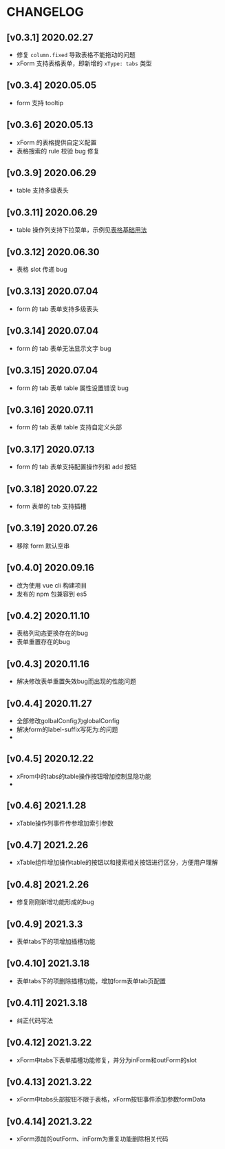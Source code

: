 # CHANGELOG

## [v0.3.1] 2020.02.27

- 修复 `column.fixed` 导致表格不能拖动的问题
- xForm 支持表格表单，即新增的 `xType: tabs` 类型

## [v0.3.4] 2020.05.05

- form 支持 tooltip

## [v0.3.6] 2020.05.13

- xForm 的表格提供自定义配置
- 表格搜索的 rule 校验 bug 修复

## [v0.3.9] 2020.06.29

- table 支持多级表头

## [v0.3.11] 2020.06.29

- table 操作列支持下拉菜单，示例见[表格基础用法](https://goldsubmarine.github.io/xcrud/guide/table.html#%E5%9F%BA%E6%9C%AC%E7%94%A8%E6%B3%95)

## [v0.3.12] 2020.06.30

- 表格 slot 传递 bug

## [v0.3.13] 2020.07.04

- form 的 tab 表单支持多级表头

## [v0.3.14] 2020.07.04

- form 的 tab 表单无法显示文字 bug

## [v0.3.15] 2020.07.04

- form 的 tab 表单 table 属性设置错误 bug

## [v0.3.16] 2020.07.11

- form 的 tab 表单 table 支持自定义头部

## [v0.3.17] 2020.07.13

- form 的 tab 表单支持配置操作列和 add 按钮

## [v0.3.18] 2020.07.22

- form 表单的 tab 支持插槽

## [v0.3.19] 2020.07.26

- 移除 form 默认空串

## [v0.4.0] 2020.09.16

- 改为使用 vue cli 构建项目
- 发布的 npm 包兼容到 es5

## [v0.4.2] 2020.11.10

- 表格列动态更换存在的bug
- 表单重置存在的bug

## [v0.4.3] 2020.11.16

- 解决修改表单重置失效bug而出现的性能问题

## [v0.4.4] 2020.11.27

- 全部修改golbalConfig为globalConfig
- 解决form的label-suffix写死为:的问题
- 
## [v0.4.5] 2020.12.22

- xFrom中的tabs的table操作按钮增加控制显隐功能
- 
## [v0.4.6] 2021.1.28

- xTable操作列事件传参增加索引参数
 
## [v0.4.7] 2021.2.26

- xTable组件增加操作table的按钮以和搜索相关按钮进行区分，方便用户理解

## [v0.4.8] 2021.2.26

- 修复刚刚新增功能形成的bug

## [v0.4.9] 2021.3.3

- 表单tabs下的项增加插槽功能

## [v0.4.10] 2021.3.18

- 表单tabs下的项删除插槽功能，增加form表单tab页配置
  
## [v0.4.11] 2021.3.18

- 纠正代码写法
  
## [v0.4.12] 2021.3.22

- xForm中tabs下表单插槽功能修复，并分为inForm和outForm的slot

## [v0.4.13] 2021.3.22

- xForm中tabs头部按钮不限于表格，xForm按钮事件添加参数formData
  
## [v0.4.14] 2021.3.22

- xForm添加的outForm、inForm为重复功能删除相关代码
